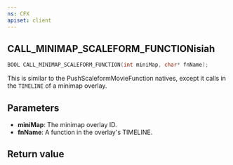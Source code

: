 ```yaml
---
ns: CFX
apiset: client
---
```

## CALL_MINIMAP_SCALEFORM_FUNCTIONisiah
```c
BOOL CALL_MINIMAP_SCALEFORM_FUNCTION(int miniMap, char* fnName);
```

This is similar to the PushScaleformMovieFunction natives, except it calls in the `TIMELINE` of a minimap overlay.

## Parameters
* **miniMap**: The minimap overlay ID.
* **fnName**: A function in the overlay's TIMELINE.

## Return value
